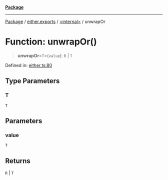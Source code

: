 [**Package**](../../../README.md)

***

[Package](../../../modules.md) / [either.exports](../../README.md) / [\<internal\>](../README.md) / unwrapOr

# Function: unwrapOr()

> **unwrapOr**\<`T`\>(`value`): `R` \| `T`

Defined in: [either.ts:80](https://github.com/AlexXanderGrib/monads-io/blob/88cc2f22cfbd8717d7e52da6913dd270216344b1/src/either.ts#L80)

## Type Parameters

### T

`T`

## Parameters

### value

`T`

## Returns

`R` \| `T`

